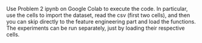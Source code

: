 Use Problem 2 ipynb on Google Colab to execute the code. In particular, use the cells to import the dataset, read the csv (first two cells), and then you can skip directly to the feature engineering part and load the functions. The experiments can be run separately, just by loading their respective cells.

